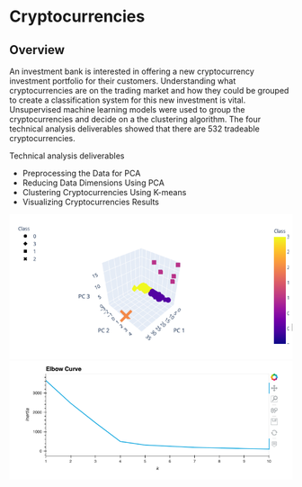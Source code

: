 # Cryptocurrencies

## Overview
An investment bank is interested in offering a new cryptocurrency investment portfolio for their customers. Understanding what cryptocurrencies are on the trading market and how they could be grouped to create a classification system for this new investment is vital. Unsupervised machine learning models were used to group the cryptocurrencies and decide on a the clustering algorithm. The four technical analysis deliverables showed that there are 532 tradeable cryptocurrencies.

Technical analysis deliverables
* Preprocessing the Data for PCA
* Reducing Data Dimensions Using PCA
* Clustering Cryptocurrencies Using K-means
* Visualizing Cryptocurrencies Results

![pca_data.png](images/pca_data.png)
![elbow_curve.png](images/elbow_curve.png)